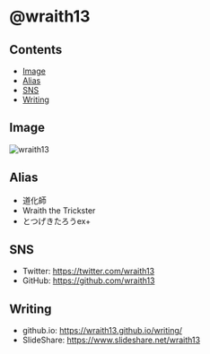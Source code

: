 <!--[RENDERER] REVEAL -->
<!--[REVEAL-TRANSITION] ZOOM -->
<!--
class: center, middle
-->

# @wraith13

<!--[NOMD/]----->

## Contents

- [Image](#image)
- [Alias](#alias)
- [SNS](#sns)
- [Writing](#writing)

<!--[NOMD/]----->

## Image

![wraith13](https://github.com/wraith13.png)

<!--[NOMD/]----->

## Alias

- 道化師
- Wraith the Trickster
- とつげきたろうex+

<!--[NOMD/]----->

## SNS

- Twitter: <https://twitter.com/wraith13>
- GitHub: <https://github.com/wraith13>

<!--[NOMD/]----->

## Writing

- github.io: <https://wraith13.github.io/writing/>
- SlideShare: <https://www.slideshare.net/wraith13>

<!--[TITLE] @wraith13 -->
<!--[FAVICON] https://github.com/wraith13.png -->
<!--[REMARK]-->
<!--[THEME] theme/chocolate.css -->
<!--[/REMARK]-->
<!--[REMARK-CONFIG]
{
    "ratio": "16:9"
}
-->
